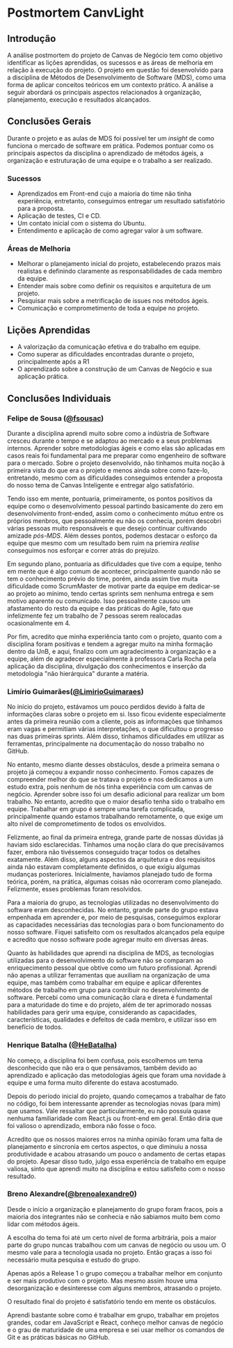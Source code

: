 # Postmortem CanvLight

## Introdução
A análise postmortem do projeto de Canvas de Negócio tem como objetivo identificar as lições aprendidas, os sucessos e as áreas de melhoria em relação à execução do projeto. O projeto em questão foi desenvolvido para a disciplina de Métodos de Desenvolvimento de Software (MDS), como uma forma de aplicar conceitos teóricos em um contexto prático. A análise a seguir abordará os principais aspectos relacionados à organização, planejamento, execução e resultados alcançados.

## Conclusões Gerais
Durante o projeto e as aulas de MDS foi possível ter um _insight_ de como funciona o mercado de software em prática. Podemos pontuar como os principais aspectos da disciplina o aprendizado de métodos ágeis, a organização e estruturação de uma equipe e o trabalho a ser realizado.

### Sucessos
- Aprendizados em Front-end cujo a maioria do time não tinha experiência, entretanto, conseguimos entregar um resultado satisfatório para a proposta.
- Aplicação de testes, CI e CD.
- Um contato inicial com o sistema do Ubuntu.
- Entendimento e aplicação de como agregar valor à um software.

### Áreas de Melhoria
- Melhorar o planejamento inicial do projeto, estabelecendo prazos mais realistas e definindo claramente as responsabilidades de cada membro da equipe.
- Entender mais sobre como definir os requisitos e arquitetura de um projeto.
- Pesquisar mais sobre a metrificação de issues nos métodos ágeis.
- Comunicação e comprometimento de toda a equipe no projeto.

## Lições Aprendidas
- A valorização da comunicação efetiva e do trabalho em equipe.
- Como superar as dificuldades encontradas durante o projeto, principalmente após a R1
- O aprendizado sobre a construção de um Canvas de Negócio e sua aplicação prática.

## Conclusões Individuais

### Felipe de Sousa ([@fsousac](https://github.com/fsousac))

Durante a disciplina aprendi muito sobre como a indústria de Software cresceu durante o tempo e se adaptou ao mercado e a seus problemas internos. Aprender sobre metodologias ágeis e como elas são aplicadas em casos reais foi fundamental para me preparar como engenheiro de software para o mercado. Sobre o projeto desenvolvido, não tinhamos muita noção à primeira vista do que era o projeto e menos ainda sobre como faze-lo, entretando, mesmo com as dificuldades conseguimos entender a proposta do nosso tema de Canvas Inteligente e entregar algo satisfatório.

Tendo isso em mente, pontuaria, primeiramente, os pontos positivos da equipe como o desenvolvimento pessoal partindo basicamente do zero em desenvolvimento front-ended, assim como o conhecimento mútuo entre os próprios menbros, que pessoalmente eu não os conhecia, porém descobri várias pessoas muito responsáveis e que desejo continuar cultivando amizade _pós-MDS_. Além desses pontos, podemos destacar o esforço da equipe que mesmo com um resultado bem ruim na priemira _realise_ conseguimos nos esforçar e correr atrás do prejuízo.

Em segundo plano, pontuaria as dificuldades que tive com a equipe, tenho em mente que é algo comum de acontecer, principalmente quando não se tem o conhecimento prévio do time, porém, ainda assim tive muita dificuldade como ScrumMaster de motivar parte da equipe em dedicar-se ao projeto ao mínimo, tendo certas sprints sem nenhuma entrega e sem motivo aparente ou comunicado. Isso pessoalmente causou um afastamento do resto da equipe e das práticas do Agile, fato que infelizmente fez um trabalho de 7 pessoas serem realocadas ocasionalmente em 4.

Por fim, acredito que minha experiência tanto com o projeto, quanto com a disciplina foram positivas e tendem a agregar muito na minha formação dentro da UnB, e aqui, finalizo com um agradecimento à organização e a equipe, além de agradecer especialmente à professora Carla Rocha pela aplicação da disciplina, divulgação dos conhecimentos e inserção da metodologia "não hierárquica" durante a matéria.

### Limírio Guimarães([@LimirioGuimaraes](https://github.com/LimirioGuimaraes))

No início do projeto, estávamos um pouco perdidos devido à falta de informações claras sobre o projeto em si. Isso ficou evidente especialmente antes da primeira reunião com a cliente, pois as informações que tínhamos eram vagas e permitiam várias interpretações, o que dificultou o progresso nas duas primeiras sprints. Além disso, tínhamos dificuldades em utilizar as ferramentas, principalmente na documentação do nosso trabalho no GitHub.

No entanto, mesmo diante desses obstáculos, desde a primeira semana o projeto já começou a expandir nosso conhecimento. Fomos capazes de compreender melhor do que se tratava o projeto e nos dedicamos a um estudo extra, pois nenhum de nós tinha experiência com um canvas de negócio. Aprender sobre isso foi um desafio adicional para realizar um bom trabalho. No entanto, acredito que o maior desafio tenha sido o trabalho em equipe. Trabalhar em grupo é sempre uma tarefa complicada, principalmente quando estamos trabalhando remotamente, o que exige um alto nível de comprometimento de todos os envolvidos.

Felizmente, ao final da primeira entrega, grande parte de nossas dúvidas já haviam sido esclarecidas. Tínhamos uma noção clara do que precisávamos fazer, embora não tivéssemos conseguido traçar todos os detalhes exatamente. Além disso, alguns aspectos da arquitetura e dos requisitos ainda não estavam completamente definidos, o que exigiu algumas mudanças posteriores. Inicialmente, havíamos planejado tudo de forma teórica, porém, na prática, algumas coisas não ocorreram como planejado. Felizmente, esses problemas foram resolvidos.

Para a maioria do grupo, as tecnologias utilizadas no desenvolvimento do software eram desconhecidas. No entanto, grande parte do grupo estava empenhada em aprender e, por meio de pesquisas, conseguimos explorar as capacidades necessárias das tecnologias para o bom funcionamento do nosso software. Fiquei satisfeito com os resultados alcançados pela equipe e acredito que nosso software pode agregar muito em diversas áreas.

Quanto às habilidades que aprendi na disciplina de MDS, as tecnologias utilizadas para o desenvolvimento do software não se comparam ao enriquecimento pessoal que obtive como um futuro profissional. Aprendi não apenas a utilizar ferramentas que auxiliam na organização de uma equipe, mas também como trabalhar em equipe e aplicar diferentes métodos de trabalho em grupo para contribuir no desenvolvimento de software. Percebi como uma comunicação clara e direta é fundamental para a maturidade do time e do projeto, além de ter aprimorado nossas habilidades para gerir uma equipe, considerando as capacidades, características, qualidades e defeitos de cada membro, e utilizar isso em benefício de todos.

### Henrique Batalha ([@HeBatalha](https://github.com/HeBatalha))

No começo, a disciplina foi bem confusa, pois escolhemos um tema desconhecido que não era o que pensávamos, também devido ao aprendizado e aplicação das metodologias ágeis que foram uma novidade à equipe e uma forma muito diferente do estava acostumado. 

Depois do período inicial do projeto, quando começamos a trabalhar de fato no código, foi bem interessante aprender as tecnologias novas (para mim) que usamos. Vale ressaltar que particularmente, eu não possuía quase nenhuma familiaridade com React.js ou front-end em geral. Então diria que foi valioso o aprendizado, embora não fosse o foco.

Acredito que os nossos maiores erros na minha opinião foram uma falta de planejamento e sincronia em certos aspectos, o que diminuiu a nossa produtividade e acabou atrasando um pouco o andamento de certas etapas do projeto. Apesar disso tudo, julgo essa experiência de trabalho em equipe valiosa, sinto que aprendi muito na disciplina e estou satisfeito com o nosso resultado.

### Breno Alexandre([@brenoalexandre0](https://github.com/brenoalexandre0))

Desde o início a organização e planejamento do grupo foram fracos, pois a maioria dos integrantes não se conhecia e não sabiamos muito
bem como lidar com métodos ágeis.

A escolha do tema foi até um certo nível de forma arbitrária, pois a maior parte do grupo nuncas trabalhou com um canvas de negócio ou usou um. O mesmo vale para a tecnologia usada no projeto. Então graças a isso foi necessário muita pesquisa e estudo do grupo.

Apenas após a Release 1 o grupo começou a trabalhar melhor em conjunto e ser mais produtivo com o projeto. Mas mesmo assim houve uma desorganização e desinteresse com alguns membros, atrasando o projeto.

O resultado final do projeto é satisfatório tendo em mente os obstáculos.

Aprendi bastante sobre como é trabalhar em grupo, trabalhar em projetos grandes, codar em JavaScript e React, conheço melhor canvas de negócio e o grau de maturidade de uma empresa e sei usar melhor os comandos de Git e as práticas básicas no GitHub.